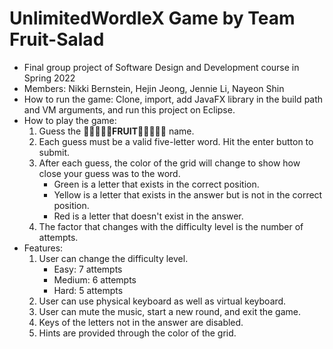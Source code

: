 # UnlimitedWordleX Game by Team Fruit-Salad

- Final group project of Software Design and Development course in Spring 2022
- Members: Nikki Bernstein, Hejin Jeong, Jennie Li, Nayeon Shin
- How to run the game: Clone, import, add JavaFX library in the build path and VM arguments, and run this project on Eclipse.
- How to play the game:
   1. Guess the 🍏🍑🍒🍓🍋**FRUIT**🍌🍉🍈🍊🥝 name.
   2. Each guess must be a valid five-letter word. Hit the enter button to submit.
   3. After each guess, the color of the grid will change to show how close your guess was to the word.
       - Green is a letter that exists in the correct position.
       - Yellow is a letter that exists in the answer but is not in the correct position.
       - Red is a letter that doesn't exist in the answer.
   4. The factor that changes with the difficulty level is the number of attempts.
- Features:
   1. User can change the difficulty level.
      - Easy: 7 attempts
      - Medium: 6 attempts
      - Hard: 5 attempts
   2. User can use physical keyboard as well as virtual keyboard.
   3. User can mute the music, start a new round, and exit the game.
   4. Keys of the letters not in the answer are disabled.
   5. Hints are provided through the color of the grid.
